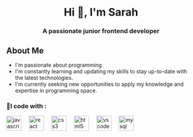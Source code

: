 <!DOCTYPE html>
<html>

<body>
    <h1 align="center">Hi 👋, I'm Sarah</h1>
    <h3 align="center">A passionate junior frontend developer</h3>


  <h2>About Me</h2>
  <ul>
    <li>I'm passionate about programming </li>
    <li>I'm constantly learning and updating my skills to stay up-to-date with the latest technologies.</li>    <li>I'm currently seeking new opportunities to apply my knowledge and expertise in programming space.</li>

  </ul>
</div>
<div id="stats">
  <h3 align="left"> 🚀I code with : </h3>
<div align="left">
  <img src="https://cdn.jsdelivr.net/gh/devicons/devicon/icons/javascript/javascript-original.svg" height="40" alt="javascript logo"  />
  <img width="12" />
  <img src="https://cdn.jsdelivr.net/gh/devicons/devicon/icons/react/react-original.svg" height="40" alt="react logo"  />
  <img width="12" />
  <img src="https://cdn.jsdelivr.net/gh/devicons/devicon/icons/css3/css3-original.svg" height="40" alt="css3 logo"  />
  <img width="12" />
  <img src="https://cdn.jsdelivr.net/gh/devicons/devicon/icons/html5/html5-original.svg" height="40" alt="html5 logo"  />
  <img width="12" />
  <img src="https://cdn.jsdelivr.net/gh/devicons/devicon/icons/vscode/vscode-original.svg" height="40" alt="vscode logo"  />
  <img width="12" />
  <img src="https://cdn.jsdelivr.net/gh/devicons/devicon/icons/mysql/mysql-original.svg" height="40" alt="mysql logo"  />
</div>
   

</body>





</html>
